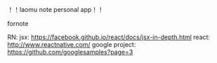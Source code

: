 ！！laomu note personal app！！

fornote

RN:
jsx:
https://facebook.github.io/react/docs/jsx-in-depth.html
react:
http://www.reactnative.com/
google project:
https://github.com/googlesamples?page=3
